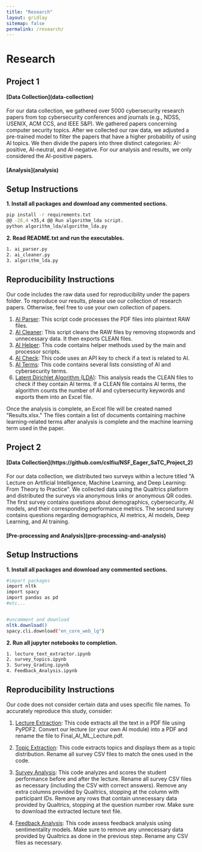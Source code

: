 ```yaml
---
title: "Research"
layout: gridlay
sitemap: false
permalink: /research/
---
```


<style>
img{
  border-radius: 10px;
}
.col-md-3 {
  margin-top:10px;
  margin-bottom:10px;
  padding:0px;
  display:block;
  overflow:hidden;
  text-align:center;
  display: table-cell;
  background: white;
  border-radius: 20px;
  height: auto;
}
iframe {
  margin:0;
  padding:0;
  width: 175px;
  display: inline;
  vertical-align: middle;
}
</style>

# Research

## Project 1


<div class="jumbotron">
<div class="col-md-12 col-sm-12">
<h4>[Data Collection](data-collection)</h4>

For our data collection, we gathered over 5000 cybersecurity research papers from top cybersecurity conferences and journals (e.g., NDSS, USENIX, ACM CCS, and IEEE S&P). We gathered papers concerning computer security topics. After we collected our raw data, we adjusted a pre-trained model to filter the papers that have a higher probability of using AI topics. We then divide the papers into three distinct categories: AI-positive, AI-neutral, and AI-negative. For our analysis and results, we only considered the AI-positive papers.
</div>
</div>

<div class="jumbotron">
<div class="col-md-12 col-sm-12">
<h4>[Analysis](analysis)</h4>

## Setup Instructions
**1. Install all packages and download any commented sections.**

```bash
pip install -r requirements.txt
@@ -28,4 +35,4 @@ Run algorithm_lda script.
python algorithm_lda/algorithm_lda.py
```

**2. Read README.txt and run the executables.**

```bash
1. ai_parser.py
2. ai_cleaner.py
3. algorithm_lda.py
```

## Reproducibility Instructions
Our code includes the raw data used for reproducibility under the papers folder. To reproduce our results, please use our collection of research papers. Otherwise, feel free to use your own collection of papers.

1. [AI Parser](https://github.com/cslfiu/NSF_EAGER_SaTC_Project/blob/1c41fd26537495199317ab03d1dde6ebb8e4a229/ai_parser.py): This script code processes the PDF files into plaintext RAW files.
2. [AI Cleaner](https://github.com/cslfiu/NSF_EAGER_SaTC_Project/blob/1c41fd26537495199317ab03d1dde6ebb8e4a229/ai_cleaner.py): This script cleans the RAW files by removing stopwords and unnecessary data. It then exports CLEAN files.
3. [AI Helper](https://github.com/cslfiu/NSF_EAGER_SaTC_Project/blob/1c41fd26537495199317ab03d1dde6ebb8e4a229/ai_helper.py): This code contains helper methods used by the main and processor scripts.
4. [AI Check](https://github.com/cslfiu/NSF_EAGER_SaTC_Project/blob/1c41fd26537495199317ab03d1dde6ebb8e4a229/ai_check.py): This code uses an API key to check if a text is related to AI.
5. [AI Terms](https://github.com/cslfiu/NSF_EAGER_SaTC_Project/blob/1c41fd26537495199317ab03d1dde6ebb8e4a229/ai_terms.py): This code contains several lists consisting of AI and cybersecurity terms.
6. [Latent Dirichlet Algorithm (LDA)](https://github.com/cslfiu/NSF_EAGER_SaTC_Project/blob/1c41fd26537495199317ab03d1dde6ebb8e4a229/algorithm_lda/algorithm_lda.py): This analysis reads the CLEAN files to check if they contain AI terms. If a CLEAN file contains AI terms, the algorithm counts the number of AI and cybersecurity keywords and exports them into an Excel file. 


Once the analysis is complete, an Excel file will be created named "Results.xlsx." The files contain a list of documents containing machine learning-related terms after analysis is complete and the machine learning term used in the paper.

</div>
</div>

## Project 2

<div class="jumbotron">
<div class="col-md-12 col-sm-12">
<h4>[Data Collection](https://github.com/cslfiu/NSF_Eager_SaTC_Project_2)</h4>

For our data collection, we distributed two surveys within a lecture titled "A Lecture on Artificial Intelligence, Machine Learning, and Deep Learning: From Theory to Practice". We collected data using the Qualtrics platform and distributed the surveys via anonymous links or anonymous QR codes. The first survey contains questions about demographics, cybersecurity, AI models, and their corresponding performance metrics. The second survey contains questions regarding demographics, AI metrics, AI models, Deep Learning, and AI training.

<div class="jumbotron">
<div class="col-md-12 col-sm-12">
<h4>[Pre-processing and Analysis](pre-processing-and-analysis)</h4>

## Setup Instructions

**1. Install all packages and download any commented sections.**
```bash
#import packages
import nltk
import spacy
import pandas as pd
#etc...


#uncomment and download
nltk.download()
spacy.cli.download("en_core_web_lg")
```

**2. Run all jupyter notebooks to completion.**
```bash
1. lecture_text_extractor.ipynb
2. survey_topics.ipynb
3. Survey_Grading.ipynb
4. Feedback_Analysis.ipynb
```

## Reproducibility Instructions
Our code does not consider certain data and uses specific file names. To accurately reproduce this study, consider:

1. [Lecture Extraction](./lecture_text_extractor.ipynb): This code extracts all the text in a PDF file using PyPDF2. Convert our lecture (or your own AI module) into a PDF and rename the file to Final_AI_ML_Lecture.pdf.

2. [Topic Extraction](./survey_topics.ipynb): This code extracts topics and displays them as a topic distribution. Rename all survey CSV files to match the ones used in the code.

3. [Survey Analysis](./Survey_Grading.ipynb): This code analyzes and scores the student performance before and after the lecture. Rename all survey CSV files as necessary (including the CSV with correct answers). Remove any extra columns provided by Qualtrics, stopping at the column with participant IDs. Remove any rows that contain unnecessary data provided by Qualtrics, stopping at the question number row. Make sure to download the extracted lecture text file.

4. [Feedback Analysis](./Feedback_Analysis.ipynb): This code assess feedback analysis using sentimentality models. Make sure to remove any unnecessary data provided by Qualtrics as done in the previous step. Rename any CSV files as necessary.

</div>
</div>

